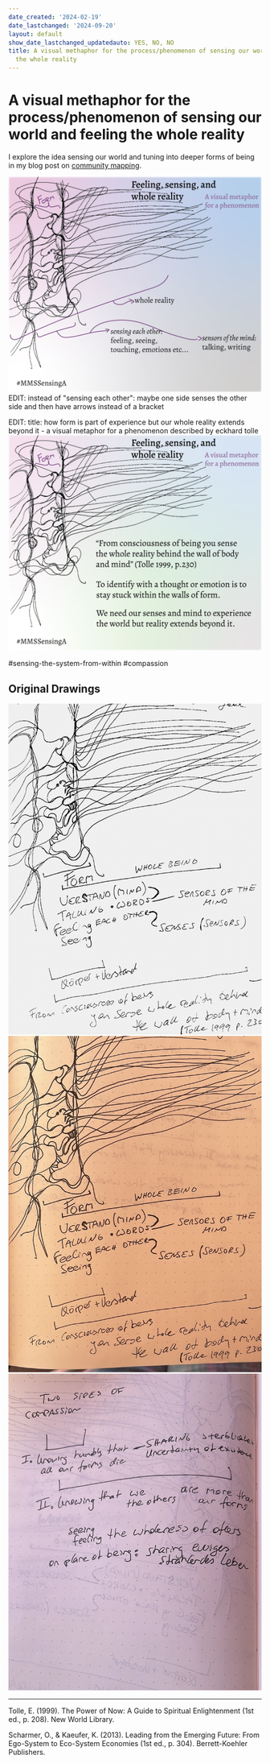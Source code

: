 ```yaml
---
date_created: '2024-02-19'
date_lastchanged: '2024-09-20'
layout: default
show_date_lastchanged_updatedauto: YES, NO, NO
title: A visual methaphor for the process/phenomenon of sensing our world and feeling
  the whole reality
---
```

# A visual methaphor for the process/phenomenon of sensing our world and feeling the whole reality

I explore the idea sensing our world and tuning into deeper forms of being in my blog post on [community mapping](https://www.omprakash.org/blog/leon-capstone-blog-week-6-community-mapping).

![](media/MMSSensingA-01.png)
EDIT: instead of "sensing each other": maybe one side senses the other side and then have arrows instead of a bracket

EDIT: title: how form is part of experience but our whole reality extends beyond it  - a visual metaphor for a phenomenon described by eckhard tolle 
![](media/MMSSensingA-02.png)



#sensing-the-system-from-within #compassion

## Original Drawings

![](media/cleanshot_2024-02-18-at-12-27-08@2x.png)
![](media/cleanshot_2024-02-18-at-11-48-45@2x.png)
![](media/cleanshot_2024-02-18-at-11-48-57@2x.png)


___
Tolle, E. (1999). The Power of Now: A Guide to Spiritual Enlightenment (1st ed., p. 208). New World Library.


Scharmer, O., & Kaeufer, K. (2013). Leading from the Emerging Future: From Ego-System to Eco-System Economies (1st ed., p. 304). Berrett-Koehler Publishers.
